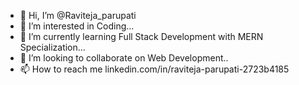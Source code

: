 - 👋 Hi, I’m @Raviteja_parupati
- 👀 I’m interested in Coding...
- 🌱 I’m currently learning Full Stack Development with MERN Specialization...
- 💞️ I’m looking to collaborate on Web Development..
- 📫 How to reach me
linkedin.com/in/raviteja-parupati-2723b4185

<!---
Ravi1996-SR/Ravi1996-SR is a ✨ special ✨ repository because its `README.md` (this file) appears on your GitHub profile.
You can click the Preview link to take a look at your changes.
--->
